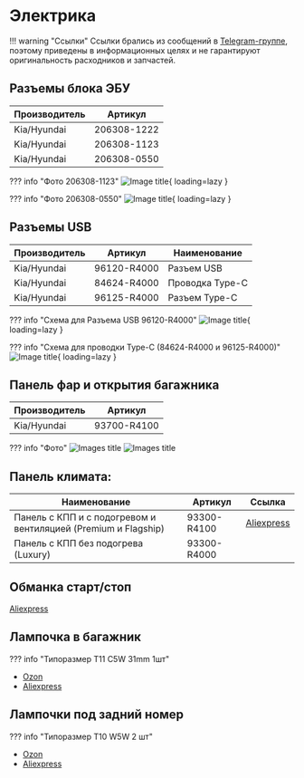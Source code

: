 # Электрика

!!! warning "Ссылки"
    Ссылки брались из сообщений в [Telegram-группе](https://t.me/Kia_Sportage_5_Turbo), поэтому приведены в информационных целях и не гарантируют оригинальность расходников и запчастей.


## Разъемы блока ЭБУ
| Производитель | Артикул   |
|---|---|
| Kia/Hyundai | 206308-1222 |
| Kia/Hyundai | 206308-1123 |
| Kia/Hyundai | 206308-0550 |


??? info "Фото 206308-1123"
    ![Image title](../images/206308-1123.jpg){ loading=lazy }

??? info "Фото 206308-0550"
    ![Image title](../images/206308-0550.jpg){ loading=lazy }

## Разъемы USB

| Производитель | Артикул   | Наименование |
|---|---|---|
| Kia/Hyundai | 96120-R4000 | Разъем USB |
| Kia/Hyundai | 84624-R4000 | Проводка Type-C |
| Kia/Hyundai | 96125-R4000 | Разъем Type-C |

??? info "Схема для Разъема USB 96120-R4000"
    ![Image title](../images/photo_2024-11-20_10-06-13.jpg){ loading=lazy }

??? info "Схема для проводки Type-C (84624-R4000 и 96125-R4000)"
    ![Image title](../images/photo_2025-09-15_10-34-50.jpg){ loading=lazy }

## Панель фар и открытия багажника

| Производитель | Артикул   |
|---|---|
| Kia/Hyundai | 93700-R4100 |

??? info "Фото"
    ![Images title](../images/panel_2.webp)
    ![Images title](../images/panel_1.webp)

## Панель климата: 

| Наименование | Артикул | Ссылка |
| --- | --- | --- |
|Панель с КПП и с подогревом и вентиляцией (Premium и Flagship) | 93300-R4100 | [Aliexpress](https://sl.aliexpress.ru/p?key=wTegVGx)
|Панель с КПП без подогрева (Luxury)| 93300-R4000 |

## Обманка старт/стоп

[Aliexpress](https://sl.aliexpress.ru/p?key=VcrqVPr)

## Лампочка в багажник

??? info "Типоразмер T11 C5W 31mm 1шт"

- [Ozon](https://ozon.ru/t/1Gvbu80)
- [Aliexpress](https://sl.aliexpress.ru/p?key=aDyhVEr)

## Лампочки под задний номер

??? info "Типоразмер T10 W5W 2 шт"

- [Ozon](https://ozon.ru/t/quCQgR7)
- [Aliexpress](https://sl.aliexpress.ru/p?key=wnyhVYb)